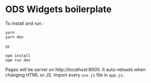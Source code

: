 # ODS Widgets boilerplate
To install and run :

```
yarn
yarn dev
```
or
```
npm install
npm run dev
```


Pages will be server on http://localhost:9000. It auto-reloads when changing HTML or JS.
Import every `xxx.js` file in `app.js.`
